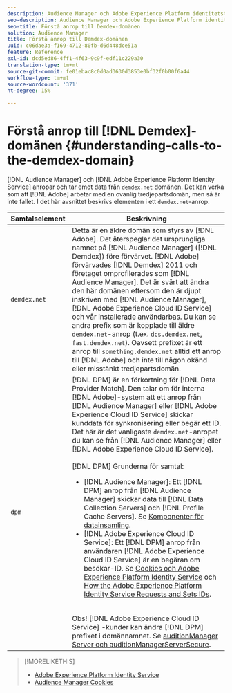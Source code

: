 ```yaml
---
description: Audience Manager och Adobe Experience Platform identitetstjänst anropar och tar emot data från domänen demdex.net. Det kan verka som att Adobe arbetar med en ovanlig tredjepartsdomän, men så är inte fallet. I det här avsnittet beskrivs elementen i ett demdex.net-anrop.
seo-description: Audience Manager och Adobe Experience Platform identitetstjänst anropar och tar emot data från domänen demdex.net. Det kan verka som att Adobe arbetar med en ovanlig tredjepartsdomän, men så är inte fallet. I det här avsnittet beskrivs elementen i ett demdex.net-anrop.
seo-title: Förstå anrop till Demdex-domänen
solution: Audience Manager
title: Förstå anrop till Demdex-domänen
uuid: c06dae3a-f169-4712-80fb-d6d448dce51a
feature: Reference
exl-id: dcd5ed86-4ff1-4f63-9c9f-edf11c229a30
translation-type: tm+mt
source-git-commit: fe01ebac8c0d0ad3630d3853e0bf32f0b00f6a44
workflow-type: tm+mt
source-wordcount: '371'
ht-degree: 15%

---
```


# Förstå anrop till [!DNL Demdex]-domänen {#understanding-calls-to-the-demdex-domain}

[!DNL Audience Manager] och  [!DNL Adobe Experience Platform Identity Service] anropar och tar emot data från  `demdex.net` domänen. Det kan verka som att [!DNL Adobe] arbetar med en ovanlig tredjepartsdomän, men så är inte fallet. I det här avsnittet beskrivs elementen i ett `demdex.net`-anrop.

| Samtalselement | Beskrivning |
|---|---|
| `demdex.net` | Detta är en äldre domän som styrs av [!DNL Adobe]. Det återspeglar det ursprungliga namnet på [!DNL Audience Manager] ([!DNL Demdex]) före förvärvet. [!DNL Adobe] förvärvades [!DNL Demdex] 2011 och företaget omprofilerades som [!DNL Audience Manager]. Det är svårt att ändra den här domänen eftersom den är djupt inskriven med [!DNL Audience Manager], [!DNL Adobe Experience Cloud ID Service] och vår installerade användarbas. Du kan se andra prefix som är kopplade till äldre `demdex.net`-anrop (t.ex. `dcs.demdex.net`, `fast.demdex.net`). Oavsett prefixet är ett anrop till `something.demdex.net` alltid ett anrop till [!DNL Adobe] och inte till någon okänd eller misstänkt tredjepartsdomän. |
| `dpm` | [!DNL DPM] är en förkortning för  [!DNL Data Provider Match]. Den talar om för interna [!DNL Adobe]-system att ett anrop från [!DNL Audience Manager] eller [!DNL Adobe Experience Cloud ID Service] skickar kunddata för synkronisering eller begär ett ID. Det här är det vanligaste `demdex.net`-anropet du kan se från [!DNL Audience Manager] eller [!DNL Adobe Experience Cloud ID Service]. <br><br>[!DNL DPM] Grunderna för samtal: <ul><li>[!DNL Audience Manager]: Ett  [!DNL DPM] anrop från  [!DNL Audience Manager] skickar data till  [!DNL Data Collection Servers] och  [!DNL Profile Cache Servers]. Se [Komponenter för datainsamling](../reference/system-components/components-data-collection.md).</li><li>[!DNL Adobe Experience Cloud ID Service]: Ett  [!DNL DPM] anrop från användaren  [!DNL Adobe Experience Cloud ID Service] är en begäran om besökar-ID. Se [Cookies och Adobe Experience Platform Identity Service](https://docs.adobe.com/content/help/sv-SE/id-service/using/intro/cookies.html) och [How the Adobe Experience Platform Identity Service Requests and Sets IDs](https://docs.adobe.com/content/help/en/id-service/using/intro/id-request.html).</li></ul><br>Obs!  [!DNL Adobe Experience Cloud ID Service] -kunder kan ändra  [!DNL DPM] prefixet i domännamnet. Se [auditionManager Server och auditionManagerServerSecure](https://docs.adobe.com/content/help/en/id-service/using/id-service-api/configurations/subdomain-config.html). |

>[!MORELIKETHIS]
>
>* [Adobe Experience Platform Identity Service](https://docs.adobe.com/content/help/en/id-service/using/home.html)
>* [Audience Manager Cookies](https://docs.adobe.com/content/help/sv-SE/core-services/interface/ec-cookies/cookies-am.html)

